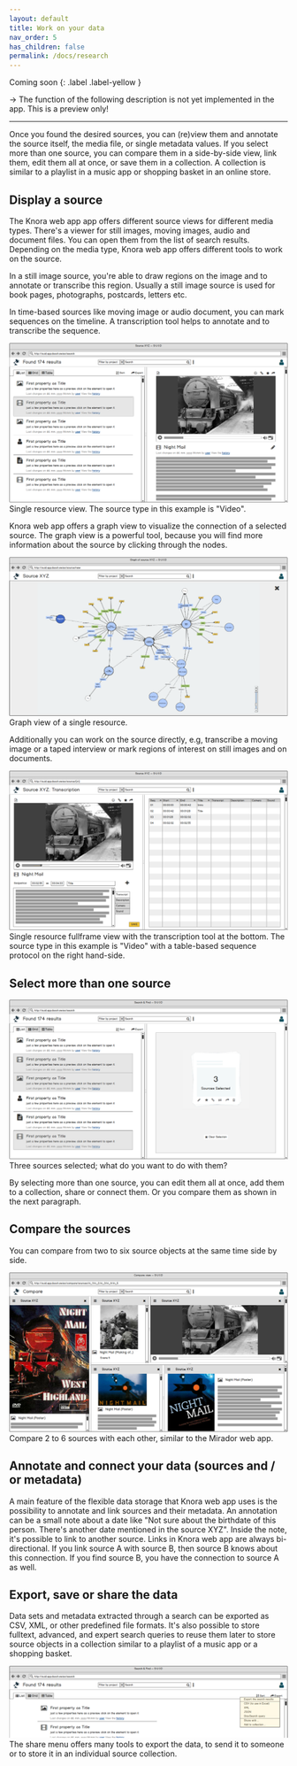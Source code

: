 ```yaml
---
layout: default
title: Work on your data
nav_order: 5
has_children: false
permalink: /docs/research
---
```


Coming soon
{: .label .label-yellow }

&rarr; The function of the following description is not yet implemented in the app. This is a preview only!

---

Once you found the desired sources, you can (re)view them and annotate the source itself, the media file, or single metadata values. If you select more than one source, you can compare them in a side-by-side view, link them, edit them all at once, or save them in a collection. A collection is similar to a playlist in a music app or shopping basket in an online store.

## Display a source

The Knora web app app offers different source views for different media types. There's a viewer for still images, moving images, audio and document files. You can open them from the list of search results. Depending on the media type, Knora web app offers different tools to work on the source.

In a still image source, you're able to draw regions on the image and to annotate or transcribe this region. Usually a still image source is used for book pages, photographs, postcards, letters etc.

In time-based sources like moving image or audio document, you can mark sequences on the timeline. A transcription tool helps to annotate and to transcribe the sequence.

![Single resource view. The source type in this example is "Video".](../assets/images/source-selected-one.png)
Single resource view. The source type in this example is "Video".

Knora web app offers a graph view to visualize the connection of a selected source. The graph view is a powerful tool, because you will find more information about the source by clicking through the nodes.

![Graph view of a single resource.](../assets/images/source-graph-view.png)
Graph view of a single resource.

Additionally you can work on the source directly, e.g, transcribe a moving image or a taped interview or mark regions of interest on still images and on documents.

![Single resource fullframe view with the transcription tool at the bottom. The source type in this example is "Video" with a table-based sequence protocol on the right hand-side.](../assets/images/source-selected-fullframe.png)
Single resource fullframe view with the transcription tool at the bottom. The source type in this example is "Video" with a table-based sequence protocol on the right hand-side.

## Select more than one source

![Three sources selected; what do you want to do with them?](../assets/images/source-selected-three.png)
Three sources selected; what do you want to do with them?

By selecting more than one source, you can edit them all at once, add them to a collection, share or connect them. Or you compare them as shown in the next paragraph.

## Compare the sources

You can compare from two to six source objects at the same time side by side.

![Compare 2 to 6 sources with each other, similar to the Mirador web app.](../assets/images/source-compare-viewer.png)
Compare 2 to 6 sources with each other, similar to the Mirador web app.

## Annotate and connect your data (sources and / or metadata)

A main feature of the flexible data storage that Knora web app uses is the possibility to annotate and link sources and their metadata. An annotation can be a small note about a date like "Not sure about the birthdate of this person. There's another date mentioned in the source XYZ". Inside the note, it's possible to link to another source.
Links in Knora web app are always bi-directional. If you link source A with source B, then source B knows about this connection. If you find source B, you have the connection to source A as well.

## Export, save or share the data

Data sets and metadata extracted through a search can be exported as CSV, XML, or other predefined file formats.
It's also possible to store fulltext, advanced, and expert search queries to reuse them later to store source objects in a collection similar to a playlist of a music app or a shopping basket.

![The share menu offers many tools to export the data, to send it to someone or to store it in an individual source collection.](../assets/images/share-export-menu.png)
The share menu offers many tools to export the data, to send it to someone or to store it in an individual source collection.
